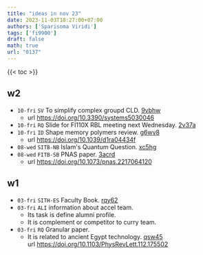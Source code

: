 ```yaml
---
title: "ideas in nov 23"
date: 2023-11-03T18:27:00+07:00
authors: ['Sparisoma Viridi']
tags: ['fi9900']
draft: false
math: true
url: "0137"
---
```

{{< toc >}}


## w2
+ `10-fri` `SV` To simplify complex groupd CLD. [9vbhw](https://osf.io/9vbhw)
  - url https://doi.org/10.3390/systems5030046
+ `10-fri` `RQ` Slide for FI110X RBL meeting next Wednesday. [2v37a](https://osf.io/2v37a)
+ `10-fri` `ID` Shape memory polymers review. [g6wv8](https://osf.io/g6wv8)
  - url https://doi.org/10.1039/d1ra04434f
+ `08-wed` `SITB-NB` Islam's Quantum Question. [xc5hg](https://osf.io/xc5hg)
+ `08-wed` `FITB-SB` PNAS paper. [3acrd](https://osf.io/3acrd)
  - url https://doi.org/10.1073/pnas.2217064120


## w1
+ `03-fri` `SITH-ES` Faculty Book. [rqy62](https://osf.io/rqy62)
+ `03-fri` `ALI` information about accel team.
  - Its task is define alumni profile.
  - It is complement or competitor to curry team.
+ `03-fri` `RQ` Granular paper.
  - It is related to ancient Egypt technology. [qsw45](https://osf.io/qsw45) \
    url https://doi.org/10.1103/PhysRevLett.112.175502